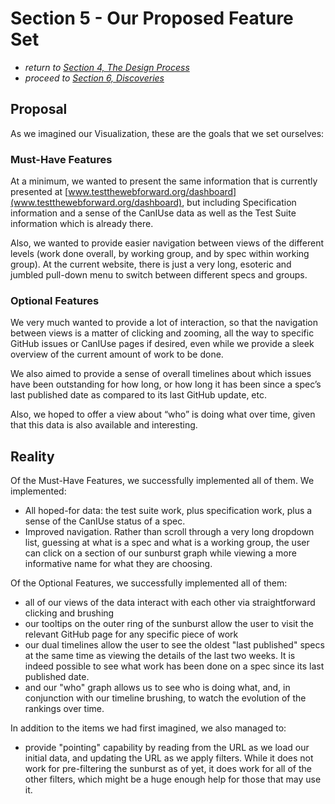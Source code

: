 # Section 5 - Our Proposed Feature Set

* *return to [Section 4, The Design Process](design.md)*
* *proceed to [Section 6, Discoveries](discoveries.md)*

## Proposal

As we imagined our Visualization, these are the goals that we set ourselves:

### Must-Have Features

At a minimum, we wanted to present the same information that is currently presented at [www.testthewebforward.org/dashboard](www.testthewebforward.org/dashboard), but including Specification information and a sense of the CanIUse data as well as the Test Suite information which is already there.

Also, we wanted to provide easier navigation between views of the different levels (work done overall, by working group, and by spec within working group).  At the current website, there is just a very long, esoteric and jumbled pull-down menu to switch between different specs and groups.

### Optional Features

We very much wanted to provide a lot of interaction, so that the navigation between views is a matter of clicking and zooming, all the way to specific GitHub issues or CanIUse pages if desired, even while we provide a sleek overview of the current amount of work to be done.

We also aimed to provide a sense of overall timelines about which issues have been outstanding for how long, or how long it has been since a spec’s last published date as compared to its last GitHub update, etc.

Also, we hoped to offer a view about “who” is doing what over time, given that this data is also available and interesting.

## Reality

Of the Must-Have Features, we successfully implemented all of them.  We implemented:

- All hoped-for data:  the test suite work, plus specification work, plus a sense of the CanIUse status of a spec.
- Improved navigation.  Rather than scroll through a very long dropdown list, guessing at what is a spec and what is a working group, the user can click on a section of our sunburst graph while viewing a more informative name for what they are choosing.

Of the Optional Features, we successfully implemented all of them:

- all of our views of the data interact with each other via straightforward clicking and brushing
- our tooltips on the outer ring of the sunburst allow the user to visit the relevant GitHub page for any specific piece of work
- our dual timelines allow the user to see the oldest "last published" specs at the same time as viewing the details of the last two weeks.  It is indeed possible to see what work has been done on a spec since its last published date.
- and our "who" graph allows us to see who is doing what, and, in conjunction with our timeline brushing, to watch the evolution of the rankings over time.


In addition to the items we had first imagined, we also managed to:

- provide "pointing" capability by reading from the URL as we load our initial data, and updating the URL as we apply filters.  While it does not work for pre-filtering the sunburst as of yet, it does work for all of the other filters, which might be a huge enough help for those that may use it.

